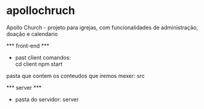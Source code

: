 # apollochruch

Apollo Church - projeto para igrejas, com funcionalidades de administração, doação e calendario 


*** front-end ***
- past client
    comandos:   
    cd client
    npm start

pasta que contem os conteudos que iremos mexer: src


*** server ***
- pasta do servidor: server

